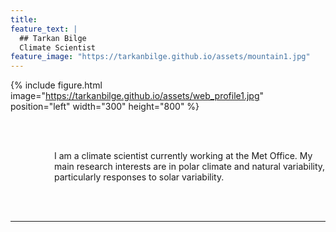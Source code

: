 ```yaml
---
title:
feature_text: |
  ## Tarkan Bilge
  Climate Scientist
feature_image: "https://tarkanbilge.github.io/assets/mountain1.jpg"
---
```



{% include figure.html image="https://tarkanbilge.github.io/assets/web_profile1.jpg" position="left" width="300" height="800" %}

<br/><br/>

<div style="margin-left: 5em;" > I am a climate scientist currently working at the Met Office. My main research interests are in polar climate and natural variability, particularly responses to solar variability.  </div>

<br/><br/>

---
